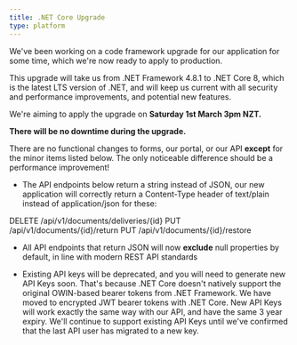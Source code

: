 ```yaml
---
title: .NET Core Upgrade
type: platform
---
```


We've been working on a code framework upgrade for our application for some time, which we're now ready to apply to production.

This upgrade will take us from .NET Framework 4.8.1 to .NET Core 8, which is the latest LTS version of .NET, and will keep us current with all security and performance improvements, and potential new features.

We're aiming to apply the upgrade on **Saturday 1st March 3pm NZT.**

**There will be no downtime during the upgrade.**

There are no functional changes to forms, our portal, or our API **except** for the minor items listed below. The only noticeable difference should be a performance improvement!

* The API endpoints below return a string instead of JSON, our new application will correctly return a Content-Type header of text/plain instead of application/json for these:

DELETE /api/v1/documents/deliveries/{id} 
PUT /api/v1/documents/{id}/return 
PUT /api/v1/documents/{id}/restore

* All API endpoints that return JSON will now **exclude** null properties by default, in line with modern REST API standards

* Existing API keys will be deprecated, and you will need to generate new API Keys soon. That's because .NET Core doesn't natively support the original OWIN-based bearer tokens from .NET Framework. We have moved to encrypted JWT bearer tokens with .NET Core. New API Keys will work exactly the same way with our API, and have the same 3 year expiry. We'll continue to support existing API Keys until we've confirmed that the last API user has migrated to a new key.
